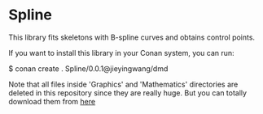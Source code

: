 # Spline

This library fits skeletons with B-spline curves and obtains control points.

If you want to install this library in your Conan system, you can run:

$ conan create . Spline/0.0.1@jieyingwang/dmd

Note that all files inside 'Graphics' and 'Mathematics' directories are deleted in this repository since they are really huge. But you can totally download them from [here](https://github.com/WangJieying/GeometricTools-5.8-library) 
